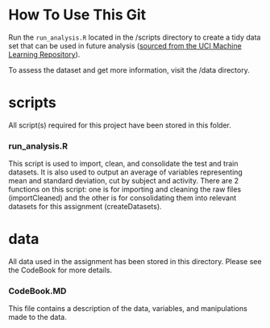 How To Use This Git
===================

Run the `run_analysis.R` located in the /scripts directory to create a
tidy data set that can be used in future analysis ([sourced from the UCI
Machine Learning
Repository](http://archive.ics.uci.edu/ml/datasets/Human+Activity+Recognition+Using+Smartphones#)).

To assess the dataset and get more information, visit the /data
directory.

scripts
=======

All script(s) required for this project have been stored in this folder.

### run\_analysis.R

This script is used to import, clean, and consolidate the test and train
datasets. It is also used to output an average of variables representing
mean and standard deviation, cut by subject and activity. There are 2
functions on this script: one is for importing and cleaning the raw
files (importCleaned) and the other is for consolidating them into
relevant datasets for this assignment (createDatasets).

data
====

All data used in the assignment has been stored in this directory.
Please see the CodeBook for more details.

### CodeBook.MD

This file contains a description of the data, variables, and
manipulations made to the data.
